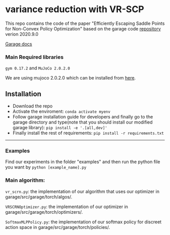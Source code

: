# variance reduction with VR-SCP

This repo contains the code of the paper "Efficiently Escaping Saddle Points for Non-Convex Policy Optimization" based on the garage code [repository](https://github.com/rlworkgroup/garage) verion 2020.9.0

[Garage docs](https://garage.readthedocs.io/en/latest/)


### Main Required libraries
 `gym 0.17.2` and `MuJoCo 2.0.2.0`
 
 We are using mujoco 2.0.2.0 which can be installed from [here](https://github.com/openai/mujoco-py).

## Installation
- Download the repo
- Activate the enviroment:
`conda activate myenv`
- Follow garage installation guide for developers and finally go to the garage directory and type(note that you should install our modified garage library):
`pip install -e '.[all,dev]'`
- Finally install the rest of requirements: `pip install -r requirements.txt`

* * *

### Examples
Find our experiments in the folder "examples"
and then run the python file you want by `python [example_name].py`

### Main algorithm:
`vr_scrn.py`: the implementation of our algorithm that uses our optimizer in garage/src/garage/torch/algos/.


`VRSCRNOptimizer.py`: the implementation of our optimizer in garage/src/garage/torch/optimizers/. 


`SoftmaxMLPPolicy.py`: the implementation of our softmax policy for discreet action space in garage/src/garage/torch/policies/. 

